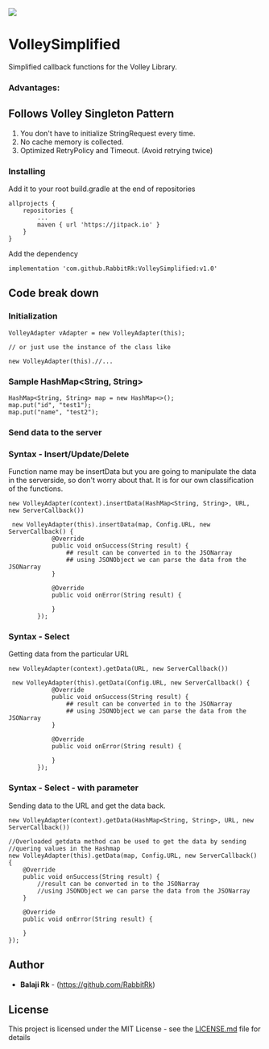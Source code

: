 [![](https://jitpack.io/v/RabbitRk/VolleySimplified.svg)](https://jitpack.io/#RabbitRk/VolleySimplified)


# VolleySimplified

Simplified callback functions for the Volley Library. 

### Advantages:
## Follows Volley Singleton Pattern
1. You don't have to initialize StringRequest every time.
2.  No cache memory is collected.
3.  Optimized RetryPolicy and Timeout. (Avoid retrying twice)

### Installing

Add it to your root build.gradle at the end of repositories
```
allprojects {
    repositories {
        ...
        maven { url 'https://jitpack.io' }
    }
}
```

Add the dependency

```
implementation 'com.github.RabbitRk:VolleySimplified:v1.0'
``` 
 
## Code break down

### Initialization

```
VolleyAdapter vAdapter = new VolleyAdapter(this);
 
// or just use the instance of the class like

new VolleyAdapter(this).//...
```

### Sample HashMap<String, String> 

```
HashMap<String, String> map = new HashMap<>();
map.put("id", "test1");
map.put("name", "test2"); 
```

### Send data to the server

### Syntax - Insert/Update/Delete

Function name may be insertData but you are going to manipulate the data in the serverside, so don't worry about that. It is for our own classification of the functions.

```
new VolleyAdapter(context).insertData(HashMap<String, String>, URL, new ServerCallback())
```
```
 new VolleyAdapter(this).insertData(map, Config.URL, new ServerCallback() {
            @Override
            public void onSuccess(String result) {
                ## result can be converted in to the JSONarray
                ## using JSONObject we can parse the data from the JSONarray
            }

            @Override
            public void onError(String result) {

            }
        });
```

### Syntax - Select

Getting data from the particular URL

```
new VolleyAdapter(context).getData(URL, new ServerCallback())
```
```
 new VolleyAdapter(this).getData(Config.URL, new ServerCallback() {
            @Override
            public void onSuccess(String result) {
                ## result can be converted in to the JSONarray
                ## using JSONObject we can parse the data from the JSONarray
            }

            @Override
            public void onError(String result) {

            }
        });
```

### Syntax - Select - with parameter

Sending data to the URL and get the data back.

```
new VolleyAdapter(context).getData(HashMap<String, String>, URL, new ServerCallback())
```
```
//Overloaded getdata method can be used to get the data by sending
//quering values in the Hashmap
new VolleyAdapter(this).getData(map, Config.URL, new ServerCallback() {
    @Override
    public void onSuccess(String result) {
        //result can be converted in to the JSONarray
        //using JSONObject we can parse the data from the JSONarray
    }

    @Override
    public void onError(String result) {

    }
});
```

 
## Author

* **Balaji Rk** - (https://github.com/RabbitRk) 

## License

This project is licensed under the MIT License - see the [LICENSE.md](LICENSE.md) file for details
